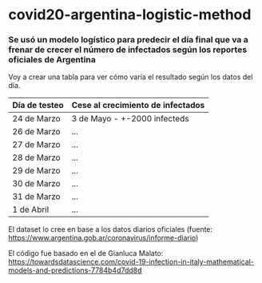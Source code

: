 # covid20-argentina-logistic-method

### Se usó un modelo logístico para predecir el día final que va a frenar de crecer el número de infectados según los reportes oficiales de Argentina

Voy a crear una tabla para ver cómo varía el resultado según los datos del día.

| Día de testeo | Cese al crecimiento de infectados|
| ------------- | ------------- |
| 24 de Marzo  | 3 de Mayo - +-2000 infecteds|
| 26 de Marzo | ... |
| 27 de Marzo | ... |
| 28 de Marzo | ... |
| 29 de Marzo | ... |
| 30 de Marzo | ... |
| 31 de Marzo | ... |
| 1 de Abril | ... |

El dataset lo cree en base a los datos diarios oficiales (fuente: https://www.argentina.gob.ar/coronavirus/informe-diario)

El código fue basado en el de Gianluca Malato: https://towardsdatascience.com/covid-19-infection-in-italy-mathematical-models-and-predictions-7784b4d7dd8d
